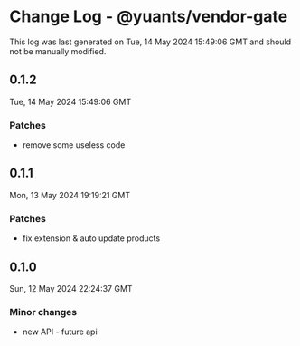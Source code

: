 # Change Log - @yuants/vendor-gate

This log was last generated on Tue, 14 May 2024 15:49:06 GMT and should not be manually modified.

## 0.1.2
Tue, 14 May 2024 15:49:06 GMT

### Patches

- remove some useless code

## 0.1.1
Mon, 13 May 2024 19:19:21 GMT

### Patches

- fix extension & auto update products

## 0.1.0
Sun, 12 May 2024 22:24:37 GMT

### Minor changes

- new API - future api

